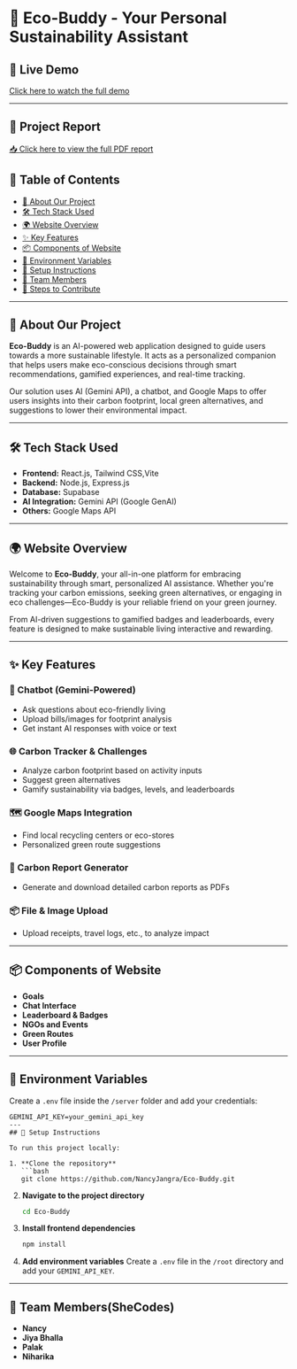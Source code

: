 # 🌱 Eco-Buddy - Your Personal Sustainability Assistant

## 🎥 Live Demo

[Click here to watch the full demo](https://youtu.be/ePm6cVOavmM?si=FxLjftBrlReEl96J)


---
## 📄 Project Report

[📥 Click here to view the full PDF report](./final%20ppt.pdf)


## 📑 Table of Contents

- [📘 About Our Project](#-about-our-project)
- [🛠 Tech Stack Used](#-tech-stack-used)
- [🌍 Website Overview](#-website-overview)
- [✨ Key Features](#-key-features)
- [📦 Components of Website](#-components-of-website)
- [🔐 Environment Variables](#-environment-variables)
- [🚀 Setup Instructions](#-setup-instructions)
- [👥 Team Members](#-team-members)
- [🔖 Steps to Contribute](#-steps-to-contribute)

---

## 📘 About Our Project

**Eco-Buddy** is an AI-powered web application designed to guide users towards a more sustainable lifestyle. It acts as a personalized companion that helps users make eco-conscious decisions through smart recommendations, gamified experiences, and real-time tracking.

Our solution uses AI (Gemini API), a chatbot, and Google Maps to offer users insights into their carbon footprint, local green alternatives, and suggestions to lower their environmental impact.

---

## 🛠 Tech Stack Used

- **Frontend:** React.js, Tailwind CSS,Vite
- **Backend:** Node.js, Express.js
- **Database:** Supabase
- **AI Integration:** Gemini API (Google GenAI)
- **Others:** Google Maps API

---

## 🌍 Website Overview

Welcome to **Eco-Buddy**, your all-in-one platform for embracing sustainability through smart, personalized AI assistance. Whether you're tracking your carbon emissions, seeking green alternatives, or engaging in eco challenges—Eco-Buddy is your reliable friend on your green journey.

From AI-driven suggestions to gamified badges and leaderboards, every feature is designed to make sustainable living interactive and rewarding.

---

## ✨ Key Features

### 🤖 Chatbot (Gemini-Powered)
- Ask questions about eco-friendly living
- Upload bills/images for footprint analysis
- Get instant AI responses with voice or text

### 🌐 Carbon Tracker & Challenges
- Analyze carbon footprint based on activity inputs
- Suggest green alternatives
- Gamify sustainability via badges, levels, and leaderboards

### 🗺 Google Maps Integration
- Find local recycling centers or eco-stores
- Personalized green route suggestions

### 📄 Carbon Report Generator
- Generate and download detailed carbon reports as PDFs

### 📦 File & Image Upload
- Upload receipts, travel logs, etc., to analyze impact

---

## 📦 Components of Website

- **Goals**
- **Chat Interface**
- **Leaderboard & Badges**
- **NGOs and Events**
- **Green Routes**
- **User Profile**

---

## 🔐 Environment Variables

Create a `.env` file inside the `/server` folder and add your credentials:

```env
GEMINI_API_KEY=your_gemini_api_key
---
## 🚀 Setup Instructions

To run this project locally:

1. **Clone the repository**
   ```bash
   git clone https://github.com/NancyJangra/Eco-Buddy.git
````

2. **Navigate to the project directory**

   ```bash
   cd Eco-Buddy
   ```

3. **Install frontend dependencies**

   ```bash
   npm install
   ```

4. **Add environment variables**
   Create a `.env` file in the `/root` directory and add your `GEMINI_API_KEY`.

---

## 👥 Team Members(SheCodes)

* **Nancy** 
* **Jiya Bhalla** 
* **Palak**
* **Niharika** 

```



